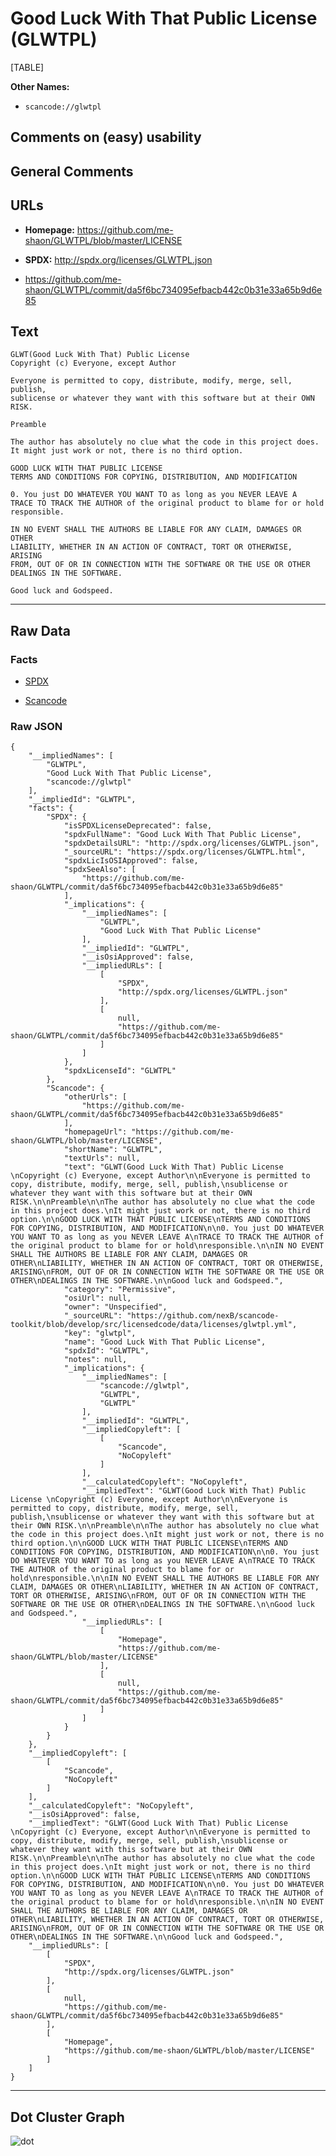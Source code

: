 Good Luck With That Public License (GLWTPL)
===========================================

[TABLE]

**Other Names:**

-   `scancode://glwtpl`

Comments on (easy) usability
----------------------------

General Comments
----------------

URLs
----

-   **Homepage:** https://github.com/me-shaon/GLWTPL/blob/master/LICENSE

-   **SPDX:** http://spdx.org/licenses/GLWTPL.json

-   https://github.com/me-shaon/GLWTPL/commit/da5f6bc734095efbacb442c0b31e33a65b9d6e85

Text
----

    GLWT(Good Luck With That) Public License 
    Copyright (c) Everyone, except Author

    Everyone is permitted to copy, distribute, modify, merge, sell, publish,
    sublicense or whatever they want with this software but at their OWN RISK.

    Preamble

    The author has absolutely no clue what the code in this project does.
    It might just work or not, there is no third option.

    GOOD LUCK WITH THAT PUBLIC LICENSE
    TERMS AND CONDITIONS FOR COPYING, DISTRIBUTION, AND MODIFICATION

    0. You just DO WHATEVER YOU WANT TO as long as you NEVER LEAVE A
    TRACE TO TRACK THE AUTHOR of the original product to blame for or hold
    responsible.

    IN NO EVENT SHALL THE AUTHORS BE LIABLE FOR ANY CLAIM, DAMAGES OR OTHER
    LIABILITY, WHETHER IN AN ACTION OF CONTRACT, TORT OR OTHERWISE, ARISING
    FROM, OUT OF OR IN CONNECTION WITH THE SOFTWARE OR THE USE OR OTHER
    DEALINGS IN THE SOFTWARE.

    Good luck and Godspeed.

------------------------------------------------------------------------

Raw Data
--------

### Facts

-   [SPDX](https://spdx.org/licenses/GLWTPL.html "SPDX")

-   [Scancode](https://github.com/nexB/scancode-toolkit/blob/develop/src/licensedcode/data/licenses/glwtpl.yml "Scancode")

### Raw JSON

    {
        "__impliedNames": [
            "GLWTPL",
            "Good Luck With That Public License",
            "scancode://glwtpl"
        ],
        "__impliedId": "GLWTPL",
        "facts": {
            "SPDX": {
                "isSPDXLicenseDeprecated": false,
                "spdxFullName": "Good Luck With That Public License",
                "spdxDetailsURL": "http://spdx.org/licenses/GLWTPL.json",
                "_sourceURL": "https://spdx.org/licenses/GLWTPL.html",
                "spdxLicIsOSIApproved": false,
                "spdxSeeAlso": [
                    "https://github.com/me-shaon/GLWTPL/commit/da5f6bc734095efbacb442c0b31e33a65b9d6e85"
                ],
                "_implications": {
                    "__impliedNames": [
                        "GLWTPL",
                        "Good Luck With That Public License"
                    ],
                    "__impliedId": "GLWTPL",
                    "__isOsiApproved": false,
                    "__impliedURLs": [
                        [
                            "SPDX",
                            "http://spdx.org/licenses/GLWTPL.json"
                        ],
                        [
                            null,
                            "https://github.com/me-shaon/GLWTPL/commit/da5f6bc734095efbacb442c0b31e33a65b9d6e85"
                        ]
                    ]
                },
                "spdxLicenseId": "GLWTPL"
            },
            "Scancode": {
                "otherUrls": [
                    "https://github.com/me-shaon/GLWTPL/commit/da5f6bc734095efbacb442c0b31e33a65b9d6e85"
                ],
                "homepageUrl": "https://github.com/me-shaon/GLWTPL/blob/master/LICENSE",
                "shortName": "GLWTPL",
                "textUrls": null,
                "text": "GLWT(Good Luck With That) Public License \nCopyright (c) Everyone, except Author\n\nEveryone is permitted to copy, distribute, modify, merge, sell, publish,\nsublicense or whatever they want with this software but at their OWN RISK.\n\nPreamble\n\nThe author has absolutely no clue what the code in this project does.\nIt might just work or not, there is no third option.\n\nGOOD LUCK WITH THAT PUBLIC LICENSE\nTERMS AND CONDITIONS FOR COPYING, DISTRIBUTION, AND MODIFICATION\n\n0. You just DO WHATEVER YOU WANT TO as long as you NEVER LEAVE A\nTRACE TO TRACK THE AUTHOR of the original product to blame for or hold\nresponsible.\n\nIN NO EVENT SHALL THE AUTHORS BE LIABLE FOR ANY CLAIM, DAMAGES OR OTHER\nLIABILITY, WHETHER IN AN ACTION OF CONTRACT, TORT OR OTHERWISE, ARISING\nFROM, OUT OF OR IN CONNECTION WITH THE SOFTWARE OR THE USE OR OTHER\nDEALINGS IN THE SOFTWARE.\n\nGood luck and Godspeed.",
                "category": "Permissive",
                "osiUrl": null,
                "owner": "Unspecified",
                "_sourceURL": "https://github.com/nexB/scancode-toolkit/blob/develop/src/licensedcode/data/licenses/glwtpl.yml",
                "key": "glwtpl",
                "name": "Good Luck With That Public License",
                "spdxId": "GLWTPL",
                "notes": null,
                "_implications": {
                    "__impliedNames": [
                        "scancode://glwtpl",
                        "GLWTPL",
                        "GLWTPL"
                    ],
                    "__impliedId": "GLWTPL",
                    "__impliedCopyleft": [
                        [
                            "Scancode",
                            "NoCopyleft"
                        ]
                    ],
                    "__calculatedCopyleft": "NoCopyleft",
                    "__impliedText": "GLWT(Good Luck With That) Public License \nCopyright (c) Everyone, except Author\n\nEveryone is permitted to copy, distribute, modify, merge, sell, publish,\nsublicense or whatever they want with this software but at their OWN RISK.\n\nPreamble\n\nThe author has absolutely no clue what the code in this project does.\nIt might just work or not, there is no third option.\n\nGOOD LUCK WITH THAT PUBLIC LICENSE\nTERMS AND CONDITIONS FOR COPYING, DISTRIBUTION, AND MODIFICATION\n\n0. You just DO WHATEVER YOU WANT TO as long as you NEVER LEAVE A\nTRACE TO TRACK THE AUTHOR of the original product to blame for or hold\nresponsible.\n\nIN NO EVENT SHALL THE AUTHORS BE LIABLE FOR ANY CLAIM, DAMAGES OR OTHER\nLIABILITY, WHETHER IN AN ACTION OF CONTRACT, TORT OR OTHERWISE, ARISING\nFROM, OUT OF OR IN CONNECTION WITH THE SOFTWARE OR THE USE OR OTHER\nDEALINGS IN THE SOFTWARE.\n\nGood luck and Godspeed.",
                    "__impliedURLs": [
                        [
                            "Homepage",
                            "https://github.com/me-shaon/GLWTPL/blob/master/LICENSE"
                        ],
                        [
                            null,
                            "https://github.com/me-shaon/GLWTPL/commit/da5f6bc734095efbacb442c0b31e33a65b9d6e85"
                        ]
                    ]
                }
            }
        },
        "__impliedCopyleft": [
            [
                "Scancode",
                "NoCopyleft"
            ]
        ],
        "__calculatedCopyleft": "NoCopyleft",
        "__isOsiApproved": false,
        "__impliedText": "GLWT(Good Luck With That) Public License \nCopyright (c) Everyone, except Author\n\nEveryone is permitted to copy, distribute, modify, merge, sell, publish,\nsublicense or whatever they want with this software but at their OWN RISK.\n\nPreamble\n\nThe author has absolutely no clue what the code in this project does.\nIt might just work or not, there is no third option.\n\nGOOD LUCK WITH THAT PUBLIC LICENSE\nTERMS AND CONDITIONS FOR COPYING, DISTRIBUTION, AND MODIFICATION\n\n0. You just DO WHATEVER YOU WANT TO as long as you NEVER LEAVE A\nTRACE TO TRACK THE AUTHOR of the original product to blame for or hold\nresponsible.\n\nIN NO EVENT SHALL THE AUTHORS BE LIABLE FOR ANY CLAIM, DAMAGES OR OTHER\nLIABILITY, WHETHER IN AN ACTION OF CONTRACT, TORT OR OTHERWISE, ARISING\nFROM, OUT OF OR IN CONNECTION WITH THE SOFTWARE OR THE USE OR OTHER\nDEALINGS IN THE SOFTWARE.\n\nGood luck and Godspeed.",
        "__impliedURLs": [
            [
                "SPDX",
                "http://spdx.org/licenses/GLWTPL.json"
            ],
            [
                null,
                "https://github.com/me-shaon/GLWTPL/commit/da5f6bc734095efbacb442c0b31e33a65b9d6e85"
            ],
            [
                "Homepage",
                "https://github.com/me-shaon/GLWTPL/blob/master/LICENSE"
            ]
        ]
    }

------------------------------------------------------------------------

Dot Cluster Graph
-----------------

![](../dot/GLWTPL.svg "dot")